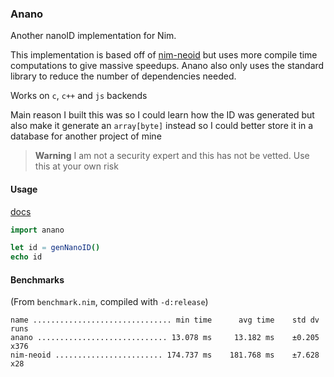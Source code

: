 ### Anano
Another nanoID implementation for Nim.

This implementation is based off of [nim-neoid](https://github.com/theAkito/nim-neoid) but uses 
more compile time computations to give massive speedups. Anano also only uses the standard library
to reduce the number of dependencies needed.

Works on `c`, `c++` and `js` backends

Main reason I built this was so I could learn how the ID was generated but also make it generate
an `array[byte]` instead so I could better store it in a database for another project of mine

> **Warning**
> I am not a security expert and this has not be vetted. Use this at your own risk

#### Usage
[docs](https://tempdocs.netlify.app/anano/stable/anano.html)

```nim
import anano

let id = genNanoID()
echo id
```

#### Benchmarks
(From `benchmark.nim`, compiled with `-d:release`)

```
name ............................... min time      avg time    std dv   runs
anano ............................. 13.078 ms     13.182 ms    ±0.205   x376
nim-neoid ........................ 174.737 ms    181.768 ms    ±7.628    x28
```


